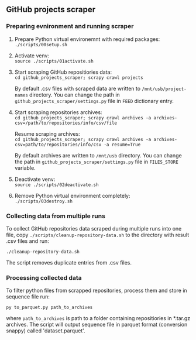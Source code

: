 ## GitHub projects scraper
### Preparing evnironment and running scraper

1. Prepare Python virtual environemnt with required packages:\
    `./scripts/00setup.sh`

2. Activate venv:\
    `source ./scripts/01activate.sh`

3. Start scraping GitHub repositiories data:\
    `cd github_projects_scraper; scrapy crawl projects`

    By default .csv files with scraped data are written to `/mnt/usb/project-names` directory. You can change the path in `github_projects_scraper/settings.py` file in `FEED` dictionary entry.

3. Start scraping repositories archives:\
    `cd github_projects_scraper; scrapy crawl archives -a archives-csv=/path/to/repositories/info/csv/file`

    Resume scraping archives:\
    `cd github_projects_scraper; scrapy crawl archives -a archives-csv=path/to/repositories/info/csv -a resume=True`

    By default archives are written to `/mnt/usb` directory. You can change the path in `github_projects_scraper/settings.py` file in `FILES_STORE` variable.

4. Deactivate venv:\
    `source ./scripts/02deactivate.sh`

5. Remove Python virtual environment completely:\
    `./scripts/03destroy.sh`


### Collecting data from multiple runs

To collect GitHub repositories data scraped during multiple runs into one file, copy `./scripts/cleanup-repository-data.sh` to the directory with result .csv files and run:

`./cleanup-repository-data.sh`

The script removes duplicate entries from .csv files.

### Processing collected data

To filter python files from scrapped repositories, process them and store in sequence file run:

`py to_parquet.py path_to_archives`

where `path_to_archives` is path to a folder containing repositiories in *.tar.gz archives. The script will output
sequence file in parquet format (conversion snappy) called 'dataset.parquet'.
